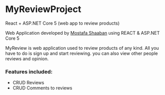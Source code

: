 # MyReviewProject
React + ASP.NET Core 5 (web app to review products)
<p>Web Application developed by <a href="https://mostafa-shaban-mohamed.github.io/Index.html">Mostafa Shaaban</a> using REACT & ASP.NET Core 5</p>
<p>MyReview is web application used to review products of any kind. All you have to do is sign up and start reviewing. you can also view other people reviews and opinion.</p>
<h3>Features included:</h3>
<ul>
<li>CRUD Reviews</li>
<li>CRUD Comments to reviews</li>
</ul>
